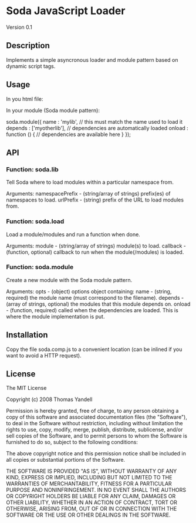 Soda JavaScript Loader
======================

Version 0.1

Description
-----------

Implements a simple asyncronous loader and module pattern based on dynamic
script tags.

Usage
-----

In you html file:

<script type="text/javascript" src="soda.comp.js"></script>

<script type="text/javascript">

    // tell Soda where to find modules that start mylib
    soda.lib('mylib', '../mylib/src');

    // load mylib and mylib.blah
    soda.load(['mylib', 'mylib.blah'], function () {
        // ../mylib/src/mylib.js and ../mylib/src/mylib/blah.js are loaded here
    });

    // don't assume they are loaded here - the loader is async

</script>

In your module (Soda module pattern):

soda.module({
    name : 'mylib',           // this must match the name used to load it
    depends : ['myotherlib'], // dependencies are automatically loaded
    onload : function () {
        // dependencies are available here
    }
});

API
---

### Function: soda.lib

Tell Soda where to load modules within a particular namespace from.

Arguments:
  namespacePrefix - (string/array of strings) prefix(es) of namespaces to load.
  urlPrefix       - (string) prefix of the URL to load modules from.

### Function: soda.load

Load a module/modules and run a function when done.

Arguments:
  module   - (string/array of strings) module(s) to load.
  callback - (function, optional) callback to run when the module(/modules) is loaded.

### Function: soda.module

Create a new module with the Soda module pattern.

Arguments:
  opts - (object) options object containing:
    name    - (string, required) the module name (must correspond to the filename).
    depends - (array of strings, optional) the modules that this module depends on.
    onload  - (function, required) called when the dependencies are loaded. This is
              where the module implementation is put.

Installation
------------

Copy the file soda.comp.js to a convenient location (can be inlined
if you want to avoid a HTTP request).

License
-------

The MIT License

Copyright (c) 2008 Thomas Yandell

Permission is hereby granted, free of charge, to any person obtaining a copy
of this software and associated documentation files (the "Software"), to deal
in the Software without restriction, including without limitation the rights
to use, copy, modify, merge, publish, distribute, sublicense, and/or sell
copies of the Software, and to permit persons to whom the Software is
furnished to do so, subject to the following conditions:

The above copyright notice and this permission notice shall be included in
all copies or substantial portions of the Software.

THE SOFTWARE IS PROVIDED "AS IS", WITHOUT WARRANTY OF ANY KIND, EXPRESS OR
IMPLIED, INCLUDING BUT NOT LIMITED TO THE WARRANTIES OF MERCHANTABILITY,
FITNESS FOR A PARTICULAR PURPOSE AND NONINFRINGEMENT. IN NO EVENT SHALL THE
AUTHORS OR COPYRIGHT HOLDERS BE LIABLE FOR ANY CLAIM, DAMAGES OR OTHER
LIABILITY, WHETHER IN AN ACTION OF CONTRACT, TORT OR OTHERWISE, ARISING FROM,
OUT OF OR IN CONNECTION WITH THE SOFTWARE OR THE USE OR OTHER DEALINGS IN
THE SOFTWARE.
